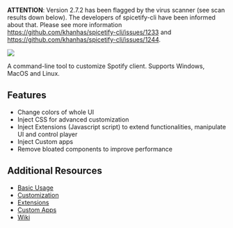 **ATTENTION**: Version 2.7.2 has been flagged by the virus scanner (see scan results down below). The developers of spicetify-cli have been informed about that. Please see more information https://github.com/khanhas/spicetify-cli/issues/1233 and https://github.com/khanhas/spicetify-cli/issues/1244.

![](https://cdn.jsdelivr.net/gh/jakublevy/chocopkgs/spicetify-cli/logo.png)

A command-line tool to customize Spotify client. Supports Windows, MacOS and Linux.

## Features
* Change colors of whole UI
* Inject CSS for advanced customization
* Inject Extensions (Javascript script) to extend functionalities, manipulate UI and control player
* Inject Custom apps
* Remove bloated components to improve performance

## Additional Resources
* [Basic Usage](https://github.com/khanhas/spicetify-cli/wiki/Basic-Usage)
* [Customization](https://github.com/khanhas/spicetify-cli/wiki/Customization)
* [Extensions](https://github.com/khanhas/spicetify-cli/wiki/Extensions)
* [Custom Apps](https://github.com/khanhas/spicetify-cli/wiki/Custom-Apps)
* [Wiki](https://github.com/khanhas/spicetify-cli/wiki)